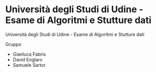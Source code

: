 # Università degli Studi di Udine - Esame di Algoritmi e Stutture dati

Università degli Studi di Udine - Esame di Algoritmi e Stutture dati

Gruppo
- Gianluca Fabris
- David Englaro
- Samuele Sartor
